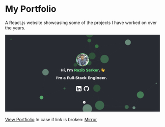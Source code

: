 # My Portfolio

A React.js website showcasing some of the projects I have worked on over the years.

![Portfolio Screenshot](https://raw.githubusercontent.com/razibleo/portfolio/main/screenshots/Screenshot%202022-12-25%20at%208.54.22%20PM.png)

[View Portfiolio](https://razibdev.com)
In case if link is broken: [Mirror](https://ornate-cat-fb0912.netlify.app)

